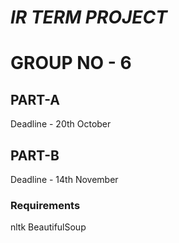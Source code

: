 #  _IR TERM PROJECT_  

# GROUP NO - 6

## PART-A

Deadline - 20th October

## PART-B

Deadline - 14th November


### Requirements
nltk
BeautifulSoup
